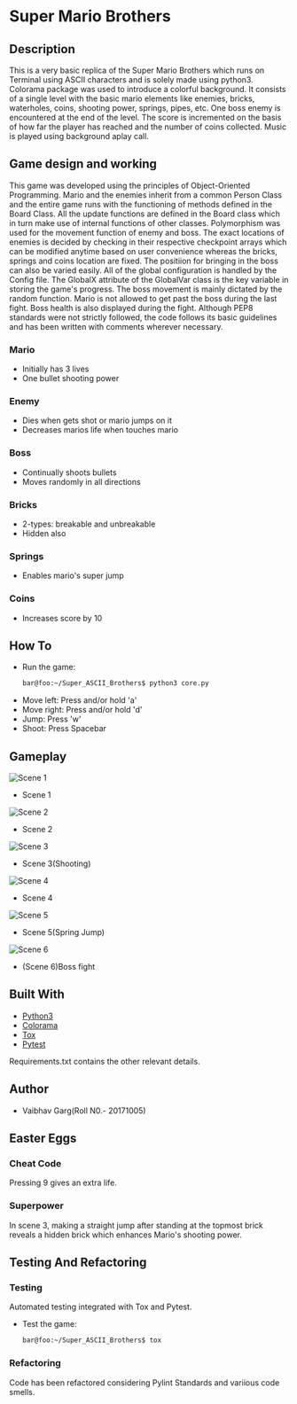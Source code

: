 # Super Mario Brothers 



## Description

This is a very basic replica of the Super Mario Brothers which runs on Terminal using ASCII characters and is solely made using python3. Colorama package was used to introduce a colorful background. It consists of a single level with the basic mario elements like enemies, bricks, waterholes, coins, shooting power, springs, pipes, etc. One boss enemy is encountered at the end of the level. The score is incremented on the basis of how far the player has reached and the number of coins collected. Music is played using background aplay call.


## Game design and working

This game was developed using the principles of Object-Oriented Programming. Mario and the enemies inherit from a common Person Class and the entire game runs with the functioning of methods defined in the Board Class. All the update functions are defined in the Board class which in turn make use of internal functions of other classes. Polymorphism was used for the movement function of enemy and boss. The exact locations of enemies is decided by checking in their respective checkpoint arrays which can be modified anytime based on user convenience whereas the bricks, springs and coins location are fixed. The positiion for bringing in the boss can also be varied easily. All of the global configuration is handled by the Config file. The GlobalX attribute of the GlobalVar class is the key variable in storing the game's progress. The boss movement is mainly dictated by the random function. Mario is not allowed to get past the boss during the last fight. Boss health is also displayed during the fight. Although PEP8 standards were not strictly followed, the code follows its basic guidelines and has been written with comments wherever necessary.

### Mario
* Initially has 3 lives
* One bullet shooting power

### Enemy
* Dies when gets shot or mario jumps on it
* Decreases marios life when touches mario

### Boss
* Continually shoots bullets
* Moves randomly in all directions

### Bricks
* 2-types: breakable and unbreakable
* Hidden also

### Springs
* Enables mario's super jump

### Coins
* Increases score by 10 


## How To

* Run the game: 	
	```bash
	bar@foo:~/Super_ASCII_Brothers$ python3 core.py
	```
* Move left: Press and/or hold 'a'
* Move right: Press and/or hold 'd'
* Jump: Press 'w'
* Shoot: Press Spacebar


## Gameplay

![Scene 1](./Screenshots/1.png)

* Scene 1

![Scene 2](./Screenshots/2.png)

* Scene 2

![Scene 3](./Screenshots/3.png)

* Scene 3(Shooting)

![Scene 4](./Screenshots/4.png)

* Scene 4

![Scene 5](./Screenshots/5.png)

* Scene 5(Spring Jump)

![Scene 6](./Screenshots/6.png)

* (Scene 6)Boss fight


## Built With

* [Python3](https://www.python.org/download/releases/3.0/)
* [Colorama](https://pypi.org/project/colorama/)
* [Tox](https://tox.readthedocs.io/en/latest/)
* [Pytest](https://docs.pytest.org/en/latest/)

Requirements.txt contains the other relevant details.


## Author

* Vaibhav Garg(Roll N0.- 20171005)


## Easter Eggs

### Cheat Code
Pressing 9 gives an extra life.

### Superpower
In scene 3, making a straight jump after standing at the topmost brick reveals a hidden brick which enhances Mario's shooting power.

## Testing And Refactoring

### Testing 
Automated testing integrated with Tox and Pytest.

* Test the game: 	
	```bash
	bar@foo:~/Super_ASCII_Brothers$ tox
	```

### Refactoring
Code has been refactored considering Pylint Standards and variious code smells.
